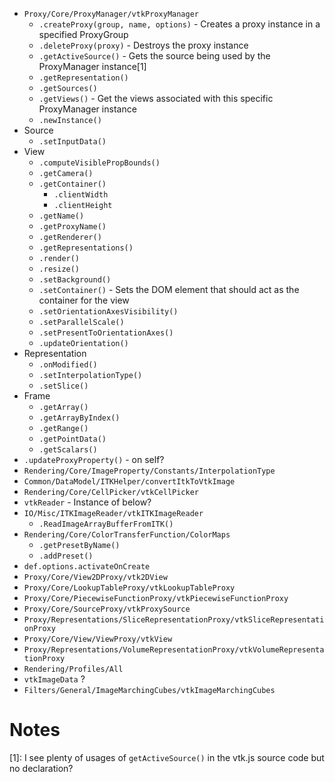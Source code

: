 - `Proxy/Core/ProxyManager/vtkProxyManager`
    - `.createProxy(group, name, options)`  - Creates a proxy instance in a specified ProxyGroup
    - `.deleteProxy(proxy)` - Destroys the proxy instance
    - `.getActiveSource()` - Gets the source being used by the ProxyManager instance[1]
    - `.getRepresentation()`
    - `.getSources()`
    - `.getViews()` - Get the views associated with this specific ProxyManager instance
    - `.newInstance()`
- Source
    - `.setInputData()`
- View
    - `.computeVisiblePropBounds()`
    - `.getCamera()`
    - `.getContainer()`
        - `.clientWidth`
        - `.clientHeight`
    - `.getName()`
    - `.getProxyName()`
    - `.getRenderer()`
    - `.getRepresentations()`
    - `.render()`
    - `.resize()`
    - `.setBackground()`
    - `.setContainer()` - Sets the DOM element that should act as the container for the view
    - `.setOrientationAxesVisibility()`
    - `.setParallelScale()`
    - `.setPresentToOrientationAxes()`
    - `.updateOrientation()`
- Representation
    - `.onModified()`
    - `.setInterpolationType()`
    - `.setSlice()`
- Frame
    - `.getArray()`
    - `.getArrayByIndex()`
    - `.getRange()`
    - `.getPointData()`
    - `.getScalars()`
- `.updateProxyProperty()` - on self?
- `Rendering/Core/ImageProperty/Constants/InterpolationType`
- `Common/DataModel/ITKHelper/convertItkToVtkImage`
- `Rendering/Core/CellPicker/vtkCellPicker`
- `vtkReader` - Instance of below?
- `IO/Misc/ITKImageReader/vtkITKImageReader`
    - `.ReadImageArrayBufferFromITK()`
- `Rendering/Core/ColorTransferFunction/ColorMaps`
    - `.getPresetByName()`
    - `.addPreset()`
- `def.options.activateOnCreate`
- `Proxy/Core/View2DProxy/vtk2DView`
- `Proxy/Core/LookupTableProxy/vtkLookupTableProxy`
- `Proxy/Core/PiecewiseFunctionProxy/vtkPiecewiseFunctionProxy`
- `Proxy/Core/SourceProxy/vtkProxySource`
- `Proxy/Representations/SliceRepresentationProxy/vtkSliceRepresentationProxy`
- `Proxy/Core/View/ViewProxy/vtkView`
- `Proxy/Representations/VolumeRepresentationProxy/vtkVolumeRepresentationProxy`
- `Rendering/Profiles/All`
- `vtkImageData` ?
- `Filters/General/ImageMarchingCubes/vtkImageMarchingCubes`

# Notes
[1]: I see plenty of usages of `getActiveSource()` in the vtk.js source code but no declaration?
